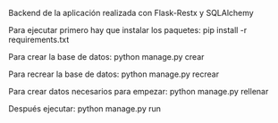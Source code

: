 Backend de la aplicación realizada con Flask-Restx y SQLAlchemy

Para ejecutar primero hay que instalar los paquetes:
pip install -r requirements.txt

Para crear la base de datos:
python manage.py crear

Para recrear la base de datos:
python manage.py recrear

Para crear datos necesarios para empezar:
python manage.py rellenar

Después ejecutar:
python manage.py run